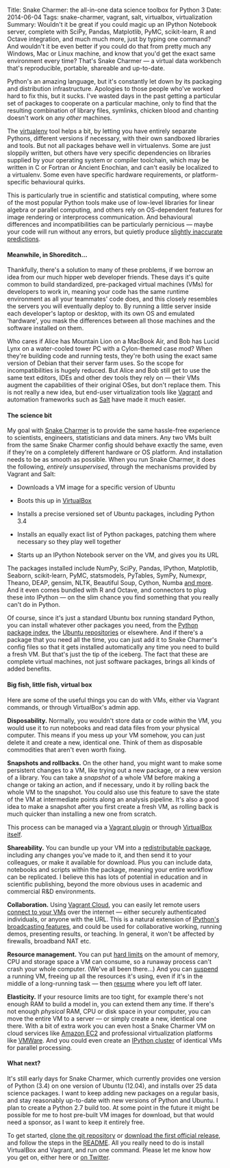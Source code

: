 Title: Snake Charmer: the all-in-one data science toolbox for Python 3
Date: 2014-06-04
Tags: snake-charmer, vagrant, salt, virtualbox, virtualization
Summary: Wouldn't it be great if you could magic up an IPython Notebook server, complete with SciPy, Pandas, Matplotlib, PyMC, scikit-learn, R and Octave integration, and much much more, just by typing one command? And wouldn't it be even better if you could do that from pretty much any Windows, Mac or Linux machine, and know that you'd get the exact same environment every time? That's Snake Charmer &mdash; a virtual data workbench that's reproducible, portable, shareable and up-to-date.
 
Python's an amazing language, but it's constantly let down by its packaging and distribution infrastructure. Apologies to those people who've worked hard to fix this, but it sucks. I've wasted days in the past getting a particular set of packages to cooperate on a particular machine, only to find that the resulting combination of library files, symlinks, chicken blood and chanting doesn't work on any *other* machines.

The [virtualenv](http://virtualenv.readthedocs.org/en/latest/) tool helps a bit, by letting you have entirely separate Pythons, different versions if necessary, with their own sandboxed libraries and tools. But not all packages behave well in virtualenvs. Some are just sloppily written, but others have very specific dependencies on libraries supplied by your operating system or compiler toolchain, which may be written in C or Fortran or Ancient Enochian, and can't easily be localized to a virtualenv. Some even have specific hardware requirements, or platform-specific behavioural quirks.

This is particularly true in scientific and statistical computing, where some of the most popular Python tools make use of low-level libraries for linear algebra or parallel computing, and others rely on OS-dependent features for image rendering or interprocess communication. And behavioural differences and incompatibilities can be particularly pernicious &mdash; maybe your code will run without any errors, but quietly produce [slightly inaccurate predictions](https://github.com/statsmodels/statsmodels/issues/1690).

#### Meanwhile, in Shoreditch...

Thankfully, there's a solution to many of these problems, if we borrow an idea from our much hipper web developer friends. These days it's quite common to build standardized, pre-packaged virtual machines (VMs) for developers to work in, meaning your code has the same runtime environment as all your teammates' code does, and this closely resembles the servers you will eventually deploy to. By running a little server inside each developer's laptop or desktop, with its own OS and emulated 'hardware', you mask the differences between all those machines and the software installed on them.

Who cares if Alice has Mountain Lion on a MacBook Air, and Bob has Lucid Lynx on a water-cooled tower PC with a Cylon-themed case mod? When they're building code and running tests, they're both using the exact same version of Debian that their server farm uses. So the scope for incompatibilities is hugely reduced. But Alice and Bob still get to use the same text editors, IDEs and other dev tools they rely on &mdash; their VMs augment the capabilities of their original OSes, but don't replace them. This is not really a new idea, but end-user virtualization tools like [Vagrant](http://www.vagrantup.com/) and automation frameworks such as [Salt](http://www.saltstack.com/community/) have made it much easier.

#### The science bit

My goal with [Snake Charmer](https://github.com/andrewclegg/snake-charmer) is to provide the same hassle-free experience to scientists, engineers, statisticians and data miners. Any two VMs built from the same Snake Charmer config should behave exactly the same, even if they're on a completely different hardware or OS platform. And installation needs to be as smooth as possible. When you run Snake Charmer, it does the following, *entirely unsupervised*, through the mechanisms provided by Vagrant and Salt:

- Downloads a VM image for a specific version of Ubuntu

- Boots this up in [VirtualBox](https://www.virtualbox.org/)

- Installs a precise versioned set of Ubuntu packages, including Python 3.4

- Installs an equally exact list of Python packages, patching them where necessary so they play well together

- Starts up an IPython Notebook server on the VM, and gives you its URL

The packages installed include NumPy, SciPy, Pandas, IPython, Matplotlib, Seaborn, scikit-learn, PyMC, statsmodels, PyTables, SymPy, Numexpr, Theano, DEAP, gensim, NLTK, Beautiful Soup, Cython, Numba [and more](https://github.com/andrewclegg/snake-charmer/blob/master/README.md#what-is-included). And it even comes bundled with R and Octave, and connectors to plug these into IPython &mdash; on the slim chance you find something that you really can't do in Python.

Of course, since it's just a standard Ubuntu box running standard Python, you can install whatever other packages you need, from the [Python package index](https://pypi.python.org/pypi), the [Ubuntu repositories](http://packages.ubuntu.com/) or elsewhere. And if there's a package that you need all the time, you can just add it to Snake Charmer's config files so that it gets installed automatically any time you need to build a fresh VM. But that's just the tip of the iceberg. The fact that these are complete virtual machines, not just software packages, brings all kinds of added benefits.

#### Big fish, little fish, virtual box

Here are some of the useful things you can do with VMs, either via Vagrant commands, or through VirtualBox's admin app.

**Disposability.** Normally, you wouldn't store data or code *within* the VM, you would use it to run notebooks and read data files from your physical computer. This means if you mess up your VM somehow, you can just delete it and create a new, identical one. Think of them as disposable commodities that aren't even worth fixing.

**Snapshots and rollbacks.** On the other hand, you might want to make some persistent changes to a VM, like trying out a new package, or a new version of a library. You can take a *snapshot* of a whole VM before making a change or taking an action, and if necessary, undo it by rolling back the whole VM to the snapshot. You could also use this feature to save the state of the VM at intermediate points along an analysis pipeline. It's also a good idea to make a snapshot after you first create a fresh VM, as rolling back is much quicker than installing a new one from scratch.

This process can be managed via a [Vagrant plugin](https://github.com/dergachev/vagrant-vbox-snapshot) or through [VirtualBox itself](http://www.howtogeek.com/150258/how-to-save-time-by-using-snapshots-in-virtualbox/).

**Shareability.** You can bundle up your VM into a [redistributable package](https://docs.vagrantup.com/v2/cli/package.html), including any changes you've made to it, and then send it to your colleagues, or make it available for download. Plus you can include data, notebooks and scripts within the package, meaning your entire workflow can be replicated. I believe this has lots of potential in education and in scientific publishing, beyond the more obvious uses in academic and commercial R&D environments.

**Collaboration.** Using [Vagrant Cloud](https://vagrantcloud.com/), you can easily let remote users [connect to your VMs](http://docs.vagrantup.com/v2/share/index.html) over the internet &mdash; either securely authenticated individuals, or anyone with the URL. This is a natural extension of [IPython's broadcasting features](http://penandpants.com/2013/05/08/broadcasting-ipython-notebooks/), and could be used for collaborative working, running demos, presenting results, or teaching. In general, it won't be affected by firewalls, broadband NAT etc.

**Resource management.** You can put [hard limits](https://github.com/andrewclegg/snake-charmer/blob/master/CUSTOMIZING.md#environment-variables) on the amount of memory, CPU and storage space a VM can consume, so a runaway process can't crash your whole computer. (We've all been there...) And you can [suspend](https://docs.vagrantup.com/v2/cli/suspend.html) a running VM, freeing up all the resources it's using, even if it's in the middle of a long-running task &mdash; then [resume](https://docs.vagrantup.com/v2/cli/resume.html) where you left off later.

**Elasticity.** If your resource limits are too tight, for example there's not enough RAM to build a model in, you can extend them any time. If there's not enough *physical* RAM, CPU or disk space in your computer, you can move the entire VM to a server &mdash; or simply create a new, identical one there. With a bit of extra work you can even host a Snake Charmer VM on cloud services like [Amazon EC2](https://github.com/mitchellh/vagrant-aws) and professional virtualization platforms like [VMWare](http://docs.vagrantup.com/v2/vmware/index.html). And you could even create an [IPython cluster](http://ipython.org/ipython-doc/stable/parallel/parallel_intro.html) of identical VMs for parallel processing.

#### What next?

It's still early days for Snake Charmer, which currently provides one version of Python (3.4) on one version of Ubuntu (12.04), and installs over 25 data science packages. I want to keep adding new packages on a regular basis, and stay reasonably up-to-date with new versions of Python and Ubuntu. I plan to create a Python 2.7 build too. At some point in the future it might be possible for me to host pre-built VM images for download, but that would need a sponsor, as I want to keep it entirely free.

To get started, [clone the git repository](https://github.com/andrewclegg/snake-charmer) or [download the first official release](https://github.com/andrewclegg/snake-charmer/releases/tag/201406), and follow the steps in the [README](https://github.com/andrewclegg/snake-charmer/blob/master/README.md). All you really need to do is install VirtualBox and Vagrant, and run one command. Please let me know how you get on, either here or [on Twitter](https://twitter.com/andrew_clegg).


